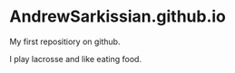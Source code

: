# AndrewSarkissian.github.io

My first repositiory on github.

I play lacrosse and like eating food.
